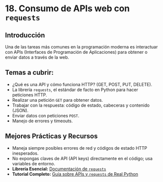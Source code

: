 # 18. Consumo de APIs web con `requests`

## Introducción

Una de las tareas más comunes en la programación moderna es interactuar con APIs (Interfaces de Programación de Aplicaciones) para obtener o enviar datos a través de la web.

## Temas a cubrir:

- ¿Qué es una API y cómo funciona HTTP? (GET, POST, PUT, DELETE).
- La librería `requests`, el estándar de facto en Python para hacer peticiones HTTP.
- Realizar una petición `GET` para obtener datos.
- Trabajar con la respuesta: código de estado, cabeceras y contenido (JSON).
- Enviar datos con peticiones `POST`.
- Manejo de errores y timeouts.

## Mejores Prácticas y Recursos

- Maneja siempre posibles errores de red y códigos de estado HTTP inesperados.
- No expongas claves de API (API keys) directamente en el código; usa variables de entorno.
- **Librería Esencial:** [Documentación de `requests`](https://requests.readthedocs.io/en/latest/)
- **Tutorial Completo:** [Guía sobre APIs y `requests` de Real Python](https://realpython.com/python-requests/)
